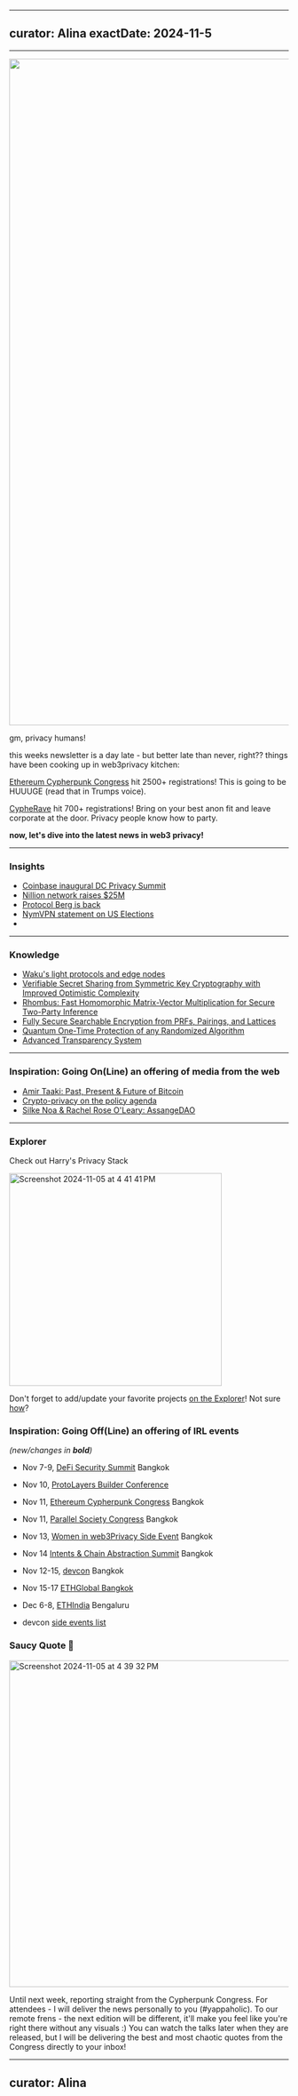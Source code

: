 
---
curator: Alina
exactDate: 2024-11-5
---

<!--
### Insights

### Knowledge

### Inspiration

### Inspiration: Going On(Line) an offering of media from the web

### Inspiration: Going Off(Line) an offering of IRL events 

### Explorer 

### Saucy Quote
-->

---

<img width="1200" alt="" src="https://raw.githubusercontent.com/web3privacy/news/refs/heads/main/data/img/web3privacy%20rome%20meetup%20by%20jensei.png">


gm, privacy humans! 

this weeks newsletter is a day late - but better late than never, right??
things have been cooking up in web3privacy kitchen:

[Ethereum Cypherpunk Congress](https://lu.ma/w3pn-meetup-devcon7) hit 2500+ registrations! This is going to be HUUUGE (read that in Trumps voice). 

[CypheRave](https://lu.ma/gqmn3nsl?tk=0alI9J) hit 700+ registrations! Bring on your best anon fit and leave corporate at the door. Privacy people know how to party. 


**now, let's dive into the latest news in web3 privacy!**

---

### Insights
- [Coinbase inaugural DC Privacy Summit](https://www.dcprivacysummit.org/)
- [Nillion network raises $25M](https://cointelegraph.com/news/nillion-network-funding-decentralized-privacy-solutions)
- [Protocol Berg is back](https://x.com/protocol_berg/status/1853395071107830218?s=35)
- [NymVPN statement on US Elections](https://blog.nymtech.net/no-matter-who-wins-nymvpn-is-free-for-the-next-month-to-fight-for-freedom-9189e4a47d3d)
- 
---

### Knowledge
- [Waku's light protocols and edge nodes](https://blog.waku.org/explanation-series-light-protocols-and-edge-nodes/)
- [Verifiable Secret Sharing from Symmetric Key Cryptography with Improved Optimistic Complexity](https://eprint.iacr.org/2024/838)
- [Rhombus: Fast Homomorphic Matrix-Vector Multiplication for Secure Two-Party Inference](https://eprint.iacr.org/2024/1611)
- [Fully Secure Searchable Encryption from PRFs, Pairings, and Lattices](https://eprint.iacr.org/2024/1632)
- [Quantum One-Time Protection of any Randomized Algorithm](https://eprint.iacr.org/2024/1798)
- [Advanced Transparency System](https://eprint.iacr.org/2024/1788)
---


### Inspiration: Going On(Line) an offering of media from the web
- [Amir Taaki: Past, Present & Future of Bitcoin](https://www.youtube.com/watch?v=Ul8p0nf6Hxo)
- [Crypto-privacy on the policy agenda](https://www.youtube.com/watch?v=ZLanWzAPYeg)
- [Silke Noa & Rachel Rose O'Leary: AssangeDAO](https://www.youtube.com/watch?v=rZMzOQ0kxB4)


---

### Explorer 

Check out Harry's Privacy Stack

<img width="383" alt="Screenshot 2024-11-05 at 4 41 41 PM" src="https://github.com/user-attachments/assets/a33bb4f8-1700-45ac-b98e-e0956ad9fd3c">

Don't forget to add/update your favorite projects [on the Explorer](https://explorer.web3privacy.info/project/create)!
Not sure [how](https://mirror.xyz/0x0f1F3DAf416B74DB3DE55Eb4D7513a80F4841073/Ri2ZMIq6Os-ZKQyT_l6a5F1-gJURySvvwNRKzBvNpWM)?


### Inspiration: Going Off(Line) an offering of IRL events 
*(new/changes in **bold**)*

* Nov 7-9, [DeFi Security Summit](https://defisecuritysummit.org/) Bangkok
* Nov 10, [ProtoLayers Builder Conference](https://lu.ma/p67wtc4v?tk=Mikrv2)
* Nov 11, [Ethereum Cypherpunk Congress](https://congress.web3privacy.info/) Bangkok
* Nov 11, [Parallel Society Congress](https://psc.logos.co/) Bangkok
* Nov 13, [Women in web3Privacy Side Event](https://lu.ma/jgpu1m09) Bangkok
* Nov 14 [Intents & Chain Abstraction Summit](https://lu.ma/m1cpw7am) Bangkok
* Nov 12-15, [devcon](https://devcon.org/en/) Bangkok
* Nov 15-17 [ETHGlobal Bangkok](https://ethglobal.com/events/bangkok)
* Dec 6-8, [ETHIndia](https://ethindia2024.devfolio.co/) Bengaluru

* devcon [side events list](https://lu.ma/devcon)


### Saucy Quote 🥫
<img width="588" alt="Screenshot 2024-11-05 at 4 39 32 PM" src="https://github.com/user-attachments/assets/949a87be-c1a7-4a36-9235-72ff77c80fe3">


Until next week, reporting straight from the Cypherpunk Congress. 
For attendees - I will deliver the news personally to you (#yappaholic).
To our remote frens - the next edition will be different, it'll make you feel like you're right there without any visuals :) You can watch the talks later when they are released, but I will be delivering the best and most chaotic quotes from the Congress directly to your inbox! 

---
curator: Alina
---
